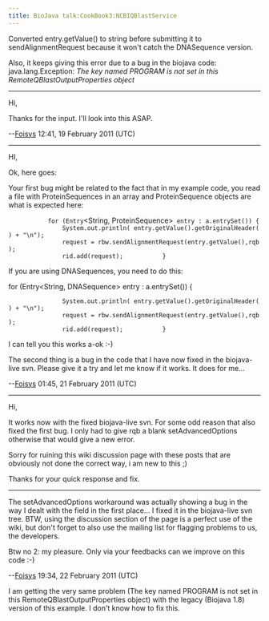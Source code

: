 ```yaml
---
title: BioJava talk:CookBook3:NCBIQBlastService
---
```


Converted entry.getValue() to string before submitting it to
sendAlignmentRequest because it won't catch the DNASequence version.

Also, it keeps giving this error due to a bug in the biojava code:
java.lang.Exception: *The key named PROGRAM is not set in this
RemoteQBlastOutputProperties object*

------------------------------------------------------------------------

Hi,

Thanks for the input. I'll look into this ASAP.

--[Foisys](User:Foisys "wikilink") 12:41, 19 February 2011 (UTC)

------------------------------------------------------------------------

HI,

Ok, here goes:

Your first bug might be related to the fact that in my example code, you
read a file with ProteinSequences in an array and ProteinSequence
objects are what is expected here:

<java>

`           for (Entry`<String, ProteinSequence>` entry : a.entrySet()) {`  
`               System.out.println( entry.getValue().getOriginalHeader() + "\n");`  
`               request = rbw.sendAlignmentRequest(entry.getValue(),rqb);`  
`               rid.add(request);           }`

</java>

If you are using DNASequences, you need to do this:

<java> for (Entry<String, DNASequence> entry : a.entrySet()) {

`               System.out.println( entry.getValue().getOriginalHeader() + "\n");`  
`               request = rbw.sendAlignmentRequest(entry.getValue(),rqb);`  
`               rid.add(request);           }`

</java>

I can tell you this works a-ok :-)

The second thing is a bug in the code that I have now fixed in the
biojava-live svn. Please give it a try and let me know if it works. It
does for me...

--[Foisys](User:Foisys "wikilink") 01:45, 21 February 2011 (UTC)

------------------------------------------------------------------------

Hi,

It works now with the fixed biojava-live svn. For some odd reason that
also fixed the first bug. I only had to give rqb a blank
setAdvancedOptions otherwise that would give a new error.

Sorry for ruining this wiki discussion page with these posts that are
obviously not done the correct way, i am new to this ;)

Thanks for your quick response and fix.

------------------------------------------------------------------------

The setAdvancedOptions workaround was actually showing a bug in the way
I dealt with the field in the first place... I fixed it in the
biojava-live svn tree. BTW, using the discussion section of the page is
a perfect use of the wiki, but don't forget to also use the mailing list
for flagging problems to us, the developers.

Btw no 2: my pleasure. Only via your feedbacks can we improve on this
code :-)

--[Foisys](User:Foisys "wikilink") 19:34, 22 February 2011 (UTC)

I am getting the very same problem (The key named PROGRAM is not set in
this RemoteQBlastOutputProperties object) with the legacy (Biojava 1.8)
version of this example. I don't know how to fix this.

